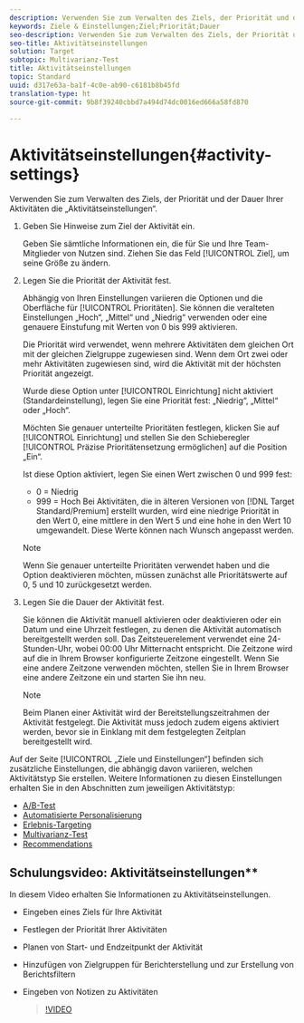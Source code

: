 ```yaml
---
description: Verwenden Sie zum Verwalten des Ziels, der Priorität und der Dauer Ihrer Aktivitäten die „Aktivitätseinstellungen“.
keywords: Ziele & Einstellungen;Ziel;Priorität;Dauer
seo-description: Verwenden Sie zum Verwalten des Ziels, der Priorität und der Dauer Ihrer Aktivitäten die „Aktivitätseinstellungen“.
seo-title: Aktivitätseinstellungen
solution: Target
subtopic: Multivarianz-Test
title: Aktivitätseinstellungen
topic: Standard
uuid: d317e63a-ba1f-4c0e-ab90-c6181b8b45fd
translation-type: ht
source-git-commit: 9b8f39240cbbd7a494d74dc0016ed666a58fd870

---
```



# Aktivitätseinstellungen{#activity-settings}

Verwenden Sie zum Verwalten des Ziels, der Priorität und der Dauer Ihrer Aktivitäten die „Aktivitätseinstellungen“.

1. Geben Sie Hinweise zum Ziel der Aktivität ein.

   Geben Sie sämtliche Informationen ein, die für Sie und Ihre Team-Mitglieder von Nutzen sind. Ziehen Sie das Feld [!UICONTROL Ziel], um seine Größe zu ändern.
1. Legen Sie die Priorität der Aktivität fest.

   Abhängig von Ihren Einstellungen variieren die Optionen und die Oberfläche für [!UICONTROL Prioritäten]. Sie können die veralteten Einstellungen „Hoch“, „Mittel“ und „Niedrig“ verwenden oder eine genauere Einstufung mit Werten von 0 bis 999 aktivieren.

   Die Priorität wird verwendet, wenn mehrere Aktivitäten dem gleichen Ort mit der gleichen Zielgruppe zugewiesen sind. Wenn dem Ort zwei oder mehr Aktivitäten zugewiesen sind, wird die Aktivität mit der höchsten Priorität angezeigt.

   Wurde diese Option unter [!UICONTROL Einrichtung] nicht aktiviert (Standardeinstellung), legen Sie eine Priorität fest: „Niedrig“, „Mittel“ oder „Hoch“.

   Möchten Sie genauer unterteilte Prioritäten festlegen, klicken Sie auf [!UICONTROL Einrichtung] und stellen Sie den Schieberegler [!UICONTROL Präzise Prioritätensetzung ermöglichen] auf die Position „Ein“.

   Ist diese Option aktiviert, legen Sie einen Wert zwischen 0 und 999 fest:

   * 0 = Niedrig
   * 999 = Hoch
   Bei Aktivitäten, die in älteren Versionen von [!DNL Target Standard/Premium] erstellt wurden, wird eine niedrige Priorität in den Wert 0, eine mittlere in den Wert 5 und eine hohe in den Wert 10 umgewandelt. Diese Werte können nach Wunsch angepasst werden.

   >[!NOTE]
   >
   >Wenn Sie genauer unterteilte Prioritäten verwendet haben und die Option deaktivieren möchten, müssen zunächst alle Prioritätswerte auf 0, 5 und 10 zurückgesetzt werden.

1. Legen Sie die Dauer der Aktivität fest.

   Sie können die Aktivität manuell aktivieren oder deaktivieren oder ein Datum und eine Uhrzeit festlegen, zu denen die Aktivität automatisch bereitgestellt werden soll. Das Zeitsteuerelement verwendet eine 24-Stunden-Uhr, wobei 00:00 Uhr Mitternacht entspricht. Die Zeitzone wird auf die in Ihrem Browser konfigurierte Zeitzone eingestellt. Wenn Sie eine andere Zeitzone verwenden möchten, stellen Sie in Ihrem Browser eine andere Zeitzone ein und starten Sie ihn neu.

   >[!NOTE]
   >
   >Beim Planen einer Aktivität wird der Bereitstellungszeitrahmen der Aktivität festgelegt. Die Aktivität muss jedoch zudem eigens aktiviert werden, bevor sie in Einklang mit dem festgelegten Zeitplan bereitgestellt wird.

Auf der Seite [!UICONTROL „Ziele und Einstellungen“] befinden sich zusätzliche Einstellungen, die abhängig davon variieren, welchen Aktivitätstyp Sie erstellen. Weitere Informationen zu diesen Einstellungen erhalten Sie in den Abschnitten zum jeweiligen Aktivitätstyp:

* [A/B-Test](../c-activities/t-test-ab/t-test-create-ab/ab-goals-and-settings.md#reference_B25389FD6F3A4989801E740364B089CC)
* [Automatisierte Personalisierung](../c-activities/t-automated-personalization/automated-personalization.md#task_8AAF837796D74CF893CA2F88BA1491C9)
* [Erlebnis-Targeting](../c-activities/t-experience-target/t-xt-create/xt-goals-and-settings.md#reference_B25389FD6F3A4989801E740364B089CC)
* [Multivarianz-Test](../c-activities/c-multivariate-testing/t-create-multivariate-test/goals-and-settings.md#reference_B25389FD6F3A4989801E740364B089CC)
* [Recommendations](../c-recommendations/t-create-recs-activity/recs-activity-settings.md#reference_3FDA8388CEEC4159949151C1829E2FBB)

## Schulungsvideo: Aktivitätseinstellungen**

In diesem Video erhalten Sie Informationen zu Aktivitätseinstellungen.

* Eingeben eines Ziels für Ihre Aktivität
* Festlegen der Priorität Ihrer Aktivitäten
* Planen von Start- und Endzeitpunkt der Aktivität
* Hinzufügen von Zielgruppen für Berichterstellung und zur Erstellung von Berichtsfiltern
* Eingeben von Notizen zu Aktivitäten

   >[!VIDEO](https://video.tv.adobe.com/v/17381)
